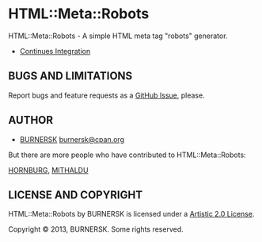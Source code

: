 HTML::Meta::Robots
==================

HTML::Meta::Robots - A simple HTML meta tag "robots" generator.

* [Continues Integration](http://ci.dev5media.de/job/HTML-Meta-Robots/)

BUGS AND LIMITATIONS
--------------------

Report bugs and feature requests as a
[GitHub Issue](https://github.com/burnersk/HTML-Meta-Robots/issues), please.

AUTHOR
------

* [BURNERSK](https://metacpan.org/author/BURNERSK) <burnersk@cpan.org>

But there are more people who have contributed to HTML::Meta::Robots:

[HORNBURG](https://metacpan.org/author/HORNBURG),
[MITHALDU](https://metacpan.org/author/MITHALDU)

LICENSE AND COPYRIGHT
---------------------

HTML::Meta::Robots by BURNERSK is licensed under a 
[Artistic 2.0 License](http://www.perlfoundation.org/artistic_license_2_0).

Copyright © 2013, BURNERSK. Some rights reserved.

